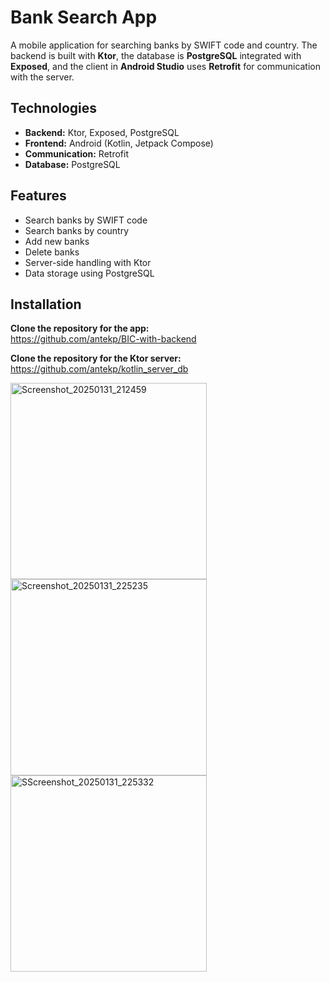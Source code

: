 # Bank Search App

A mobile application for searching banks by SWIFT code and country. The backend is built with **Ktor**, the database is **PostgreSQL** integrated with **Exposed**, and the client in **Android Studio** uses **Retrofit** for communication with the server.

## Technologies

- **Backend:** Ktor, Exposed, PostgreSQL
- **Frontend:** Android (Kotlin, Jetpack Compose)
- **Communication:** Retrofit
- **Database:** PostgreSQL

## Features

- Search banks by SWIFT code
- Search banks by country
- Add new banks
- Delete banks
- Server-side handling with Ktor
- Data storage using PostgreSQL
## Installation

**Clone the repository for the app:**  
https://github.com/antekp/BIC-with-backend  

**Clone the repository for the Ktor server:**  
https://github.com/antekp/kotlin_server_db  

<img width="314" alt="Screenshot_20250131_212459" src="https://github.com/user-attachments/assets/42557a54-8c3e-4f8b-bc83-0e1e01995c61">
<img width="314" alt="Screenshot_20250131_225235" src="https://github.com/user-attachments/assets/e5430c0e-9c39-4050-803a-1fdff3513740">
<img width="314" alt="SScreenshot_20250131_225332" src="https://github.com/user-attachments/assets/daafcdf6-a771-4ca7-b80f-64fa76ee4252">




